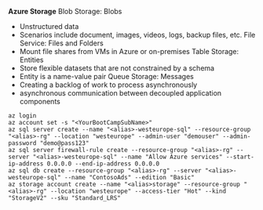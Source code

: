 **Azure Storage**
Blob Storage: Blobs
- Unstructured data
- Scenarios include document, images, videos, logs, backup files, etc.
File Service: Files and Folders
- Mount file shares from VMs in Azure or on-premises
Table Storage: Entities
- Store flexible datasets that are not constrained by a schema
- Entity is a name-value pair
Queue Storage: Messages
- Creating a backlog of work to process asynchronously
- asynchronous communication between decoupled application components

```
az login
az account set -s "<YourBootCampSubName>"
az sql server create --name "<alias>-westeurope-sql" --resource-group "<alias>-rg" --location "westeurope" --admin-user "demouser" --admin-password "demo@pass123"
az sql server firewall-rule create --resource-group "<alias>-rg" --server "<alias>-westeurope-sql" --name "Allow Azure services" --start-ip-address 0.0.0.0 --end-ip-address 0.0.0.0
az sql db create --resource-group "<alias>-rg" --server "<alias>-westeurope-sql" --name "ContosoAds" --edition "Basic"
az storage account create --name "<alias>storage" --resource-group "<alias>-rg" --location "westeurope" --access-tier "Hot" --kind "StorageV2" --sku "Standard_LRS"
```